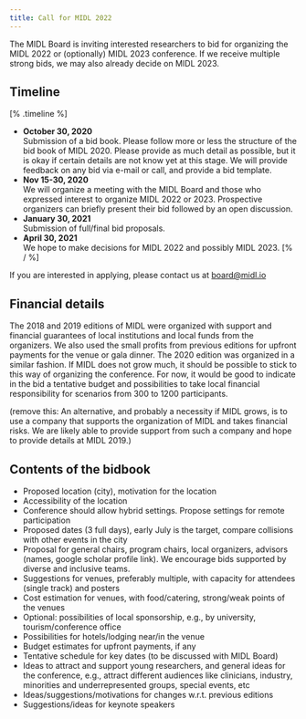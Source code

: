 ```yaml
---
title: Call for MIDL 2022
---
```


The MIDL Board is inviting interested researchers to bid for organizing the MIDL 2022 or (optionally) MIDL 2023 conference. If we receive multiple strong bids, we may also already decide on MIDL 2023.


## Timeline

[% .timeline %]
* **October 30, 2020**  
  Submission of a bid book. Please follow more or less the structure of the bid book of MIDL 2020. 
  Please provide as much detail as possible, but it is okay if certain details are not know yet at this stage. We will provide feedback on any bid via e-mail or call, and provide a bid template.
* **Nov 15-30, 2020**  
  We will organize a meeting with the MIDL Board and those who expressed interest to organize MIDL 2022 or 2023. Prospective organizers can briefly present their bid followed by an open discussion.
* **January 30, 2021**  
  Submission of full/final bid proposals.
* **April 30, 2021**  
  We hope to make decisions for MIDL 2022 and possibly MIDL 2023.
[% / %]

If you are interested in applying, please contact us at [board@midl.io](mailto:board@midl.io)

## Financial details

The 2018 and 2019 editions of MIDL were organized with support and financial guarantees of local institutions and local funds from the organizers. We also used the small profits from previous editions for upfront payments for the venue or gala dinner. The 2020 edition was organized in a similar fashion. If MIDL does not grow much, it should be possible to stick to this way of organizing the conference. For now, it would be good to indicate in the bid a tentative budget and possibilities to take local financial responsibility for scenarios from 300 to 1200 participants.

(remove this: An alternative, and probably a necessity if MIDL grows, is to use a company that supports the organization of MIDL and takes financial risks. We are likely able to provide support from such a company and hope to provide details at MIDL 2019.)

## Contents of the bidbook

* Proposed location (city), motivation for the location
* Accessibility of the location
* Conference should allow hybrid settings. Propose settings for remote participation
* Proposed dates (3 full days), early July is the target, compare collisions with other events in the city
* Proposal for general chairs, program chairs, local organizers, advisors (names, google scholar profile link). We encourage bids supported by diverse and inclusive teams.
* Suggestions for venues, preferably multiple, with capacity for attendees (single track) and posters
* Cost estimation for venues, with food/catering, strong/weak points of the venues
* Optional: possibilities of local sponsorship, e.g., by university, tourism/conference office
* Possibilities for hotels/lodging near/in the venue
* Budget estimates for upfront payments, if any
* Tentative schedule for key dates (to be discussed with MIDL Board)
* Ideas to attract and support young researchers, and general ideas for the conference, e.g., attract different audiences like clinicians, industry, minorities and underrepresented groups, special events, etc
* Ideas/suggestions/motivations for changes w.r.t. previous editions
* Suggestions/ideas for keynote speakers
